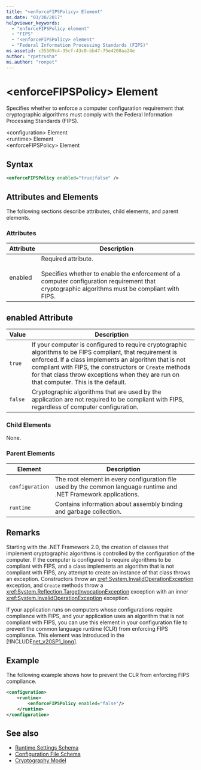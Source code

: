 ```yaml
---
title: "<enforceFIPSPolicy> Element"
ms.date: "03/30/2017"
helpviewer_keywords: 
  - "enforceFIPSPolicy element"
  - "FIPS"
  - "<enforceFIPSPolicy> element"
  - "Federal Information Processing Standards (FIPS)"
ms.assetid: c35509c4-35cf-43c0-bb47-75e4208aa24e
author: "rpetrusha"
ms.author: "ronpet"
---
```

# \<enforceFIPSPolicy> Element
Specifies whether to enforce a computer configuration requirement that cryptographic algorithms must comply with the Federal Information Processing Standards (FIPS).  
  
 \<configuration> Element  
\<runtime> Element  
\<enforceFIPSPolicy> Element  
  
## Syntax  
  
```xml  
<enforceFIPSPolicy enabled="true|false" />  
```  
  
## Attributes and Elements  
 The following sections describe attributes, child elements, and parent elements.  
  
### Attributes  
  
|Attribute|Description|  
|---------------|-----------------|  
|enabled|Required attribute.<br /><br /> Specifies whether to enable the enforcement of a computer configuration requirement that cryptographic algorithms must be compliant with FIPS.|  
  
## enabled Attribute  
  
|Value|Description|  
|-----------|-----------------|  
|`true`|If your computer is configured to require cryptographic algorithms to be FIPS compliant, that requirement is enforced. If a class implements an algorithm that is not compliant with FIPS, the constructors or `Create` methods for that class throw exceptions when they are run on that computer. This is the default.|  
|`false`|Cryptographic algorithms that are used by the application are not required to be compliant with FIPS, regardless of computer configuration.|  
  
### Child Elements  
 None.  
  
### Parent Elements  
  
|Element|Description|  
|-------------|-----------------|  
|`configuration`|The root element in every configuration file used by the common language runtime and .NET Framework applications.|  
|`runtime`|Contains information about assembly binding and garbage collection.|  
  
## Remarks  
 Starting with the .NET Framework 2.0, the creation of classes that implement cryptographic algorithms is controlled by the configuration of the computer. If the computer is configured to require algorithms to be compliant with FIPS, and a class implements an algorithm that is not compliant with FIPS, any attempt to create an instance of that class throws an exception. Constructors throw an <xref:System.InvalidOperationException> exception, and `Create` methods throw a <xref:System.Reflection.TargetInvocationException> exception with an inner <xref:System.InvalidOperationException> exception.  
  
 If your application runs on computers whose configurations require compliance with FIPS, and your application uses an algorithm that is not compliant with FIPS, you can use this element in your configuration file to prevent the common language runtime (CLR) from enforcing FIPS compliance. This element was introduced in the [!INCLUDE[net_v20SP1_long](../../../../../includes/net-v20sp1-long-md.md)].  
  
## Example  
 The following example shows how to prevent the CLR from enforcing FIPS compliance.  
  
```xml  
<configuration>  
    <runtime>  
        <enforceFIPSPolicy enabled="false"/>  
    </runtime>  
</configuration>  
```  
  
## See also
- [Runtime Settings Schema](../../../../../docs/framework/configure-apps/file-schema/runtime/index.md)
- [Configuration File Schema](../../../../../docs/framework/configure-apps/file-schema/index.md)
- [Cryptography Model](../../../../../docs/standard/security/cryptography-model.md)
